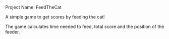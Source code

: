 Project Name: FeedTheCat

A simple game to get scores by feeding the cat!

The game calculates time needed to feed, total score and the position of the feeder.
